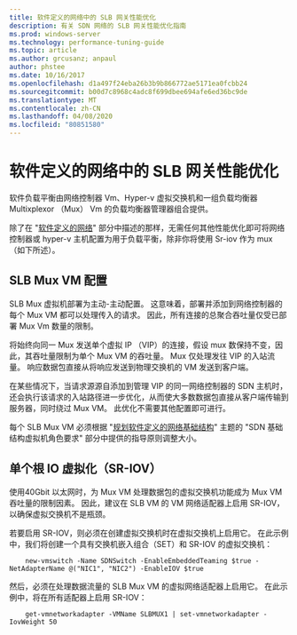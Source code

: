 ```yaml
---
title: 软件定义的网络中的 SLB 网关性能优化
description: 有关 SDN 网络的 SLB 网关性能优化指南
ms.prod: windows-server
ms.technology: performance-tuning-guide
ms.topic: article
ms.author: grcusanz; anpaul
author: phstee
ms.date: 10/16/2017
ms.openlocfilehash: d1a497f24eba26b3b9b866772ae5171ea0fcbb24
ms.sourcegitcommit: b00d7c8968c4adc8f699dbee694afe6ed36bc9de
ms.translationtype: MT
ms.contentlocale: zh-CN
ms.lasthandoff: 04/08/2020
ms.locfileid: "80851580"
---
```

# <a name="slb-gateway-performance-tuning-in-software-defined-networks"></a>软件定义的网络中的 SLB 网关性能优化

软件负载平衡由网络控制器 Vm、Hyper-v 虚拟交换机和一组负载均衡器 Multixplexor （Mux） Vm 的负载均衡器管理器组合提供。

除了在 "[软件定义的网络](index.md)" 部分中描述的那样，无需任何其他性能优化即可将网络控制器或 hyper-v 主机配置为用于负载平衡，除非你将使用 Sr-iov 作为 mux （如下所述）。

## <a name="slb-mux-vm-configuration"></a>SLB Mux VM 配置

SLB Mux 虚拟机部署为主动-主动配置。  这意味着，部署并添加到网络控制器的每个 Mux VM 都可以处理传入的请求。  因此，所有连接的总聚合吞吐量仅受已部署 Mux Vm 数量的限制。  

将始终向同一 Mux 发送单个虚拟 IP （VIP）的连接，假设 mux 数保持不变，因此，其吞吐量限制为单个 Mux VM 的吞吐量。  Mux 仅处理发往 VIP 的入站流量。  响应数据包直接从将响应发送到物理交换机的 VM 发送到客户端。

在某些情况下，当请求源源自添加到管理 VIP 的同一网络控制器的 SDN 主机时，还会执行该请求的入站路径进一步优化，从而使大多数数据包直接从客户端传输到服务器，同时绕过 Mux VM。  此优化不需要其他配置即可进行。

每个 SLB Mux VM 必须根据 "[规划软件定义的网络基础结构](../../../../networking/sdn/plan/Plan-a-Software-Defined-Network-Infrastructure.md)" 主题的 "SDN 基础结构虚拟机角色要求" 部分中提供的指导原则调整大小。

## <a name="single-root-io-virtualization-sr-iov"></a>单个根 IO 虚拟化（SR-IOV）

使用40Gbit 以太网时，为 Mux VM 处理数据包的虚拟交换机功能成为 Mux VM 吞吐量的限制因素。  因此，建议在 SLB VM 的 VM 网络适配器上启用 SR-IOV，以确保虚拟交换机不是瓶颈。

若要启用 SR-IOV，则必须在创建虚拟交换机时在虚拟交换机上启用它。  在此示例中，我们将创建一个具有交换机嵌入组合（SET）和 SR-IOV 的虚拟交换机：
``` syntax
    new-vmswitch -Name SDNSwitch -EnableEmbeddedTeaming $true -NetAdapterName @("NIC1", "NIC2") -EnableIOV $true
```
然后，必须在处理数据流量的 SLB Mux VM 的虚拟网络适配器上启用它。  在此示例中，将在所有适配器上启用 SR-IOV：
``` syntax
    get-vmnetworkadapter -VMName SLBMUX1 | set-vmnetworkadapter -IovWeight 50
```
